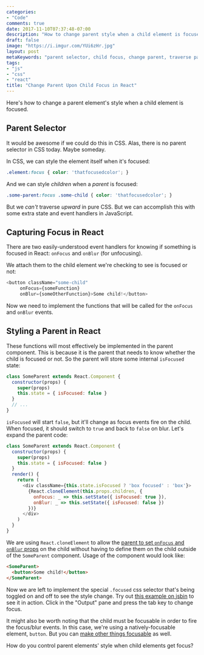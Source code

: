 ```yaml
---
categories:
- "Code"
comments: true
date: 2017-11-10T07:37:48-07:00
description: "How to change parent style when a child element is focused."
draft: false
image: "https://i.imgur.com/YUi6zHr.jpg"
layout: post
metaKeywords: "parent selector, child focus, change parent, traverse parent, react, javascript, css"
tags:
- "js"
- "css"
- "react"
title: "Change Parent Upon Child Focus in React"
---
```


Here's how to change a parent element's style when a child element is focused.

<!--more-->

## Parent Selector

It would be awesome if we could do this in CSS.  Alas, there is no parent selector in CSS today.  Maybe someday. 

In CSS, we can style the element itself when it's focused: 

```css
.element:focus { color: 'thatfocusedcolor'; }
```

And we can style _children_ when a _parent_ is focused:

```css
.some-parent:focus .some-child { color: 'thatfocusedcolor'; }
```

But we _can't_ traverse _upward_ in pure CSS.  But we can accomplish this with some extra state and event handlers in JavaScript.

## Capturing Focus in React

There are two easily-understood event handlers for knowing if something is focused in React: `onFocus` and `onBlur` (for unfocusing).

We attach them to the child element we're checking to see is focused or not:

```js
<button className="some-child" 
     onFocus={someFunction}
     onBlur={someOtherFunction}>Some child!</button>
```

Now we need to implement the functions that will be called for the `onFocus` and `onBlur` events.

## Styling a Parent in React

These functions will most effectively be implemented in the parent component.  This is because it is the parent that needs to know whether the child is focused or not.  So the parent will store some internal `isFocused` state:

```js
class SomeParent extends React.Component {
  constructor(props) {
    super(props)
    this.state = { isFocused: false }
  }
  // ...
}
```

`isFocused` will start `false`, but it'll change as focus events fire on the child.  When focused, it should switch to `true` and back to `false` on blur.  Let's expand the parent code:

```js
class SomeParent extends React.Component {
  constructor(props) {
    super(props)
    this.state = { isFocused: false }
  }
  render() {
    return (
      <div className={this.state.isFocused ? 'box focused' : 'box'}>
        {React.cloneElement(this.props.children, {
          onFocus: _ => this.setState({ isFocused: true }),
          onBlur: _ => this.setState({ isFocused: false })
        })}
      </div>
    ) 
  }
}
```

We are using `React.cloneElement` to allow the [parent to set `onFocus` and `onBlur` props](/post/send-props-to-children-react/) on the child without having to define them on the child outside of the `SomeParent` component.  Usage of the component would look like:

```html
<SomeParent>
  <button>Some child!</button>
</SomeParent>
```

Now we are left to implement the special `.focused` css selector that's being toggled on and off to see the style change. Try out [this example on jsbin](http://react.jsbin.com/kimujusoqu/1/edit?css,js,output) to see it in action.  Click in the "Output" pane and press the tab key to change focus.

It might also be worth noting that the child must be focusable in order to fire the focus/blur events.  In this case, we're using a natively-focusable element, `button`.  But you can [make other things focusable](/post/accessibility-potential-tab-index-values/) as well.

How do you control parent elements' style when child elements get focus?
